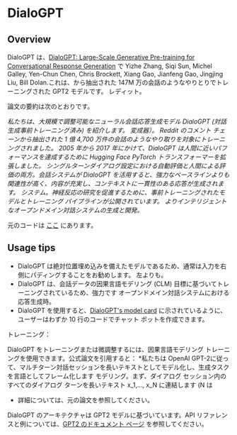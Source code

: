 <!--Copyright 2020 The HuggingFace Team. All rights reserved.

Licensed under the Apache License, Version 2.0 (the "License"); you may not use this file except in compliance with
the License. You may obtain a copy of the License at

http://www.apache.org/licenses/LICENSE-2.0

Unless required by applicable law or agreed to in writing, software distributed under the License is distributed on
an "AS IS" BASIS, WITHOUT WARRANTIES OR CONDITIONS OF ANY KIND, either express or implied. See the License for the
specific language governing permissions and limitations under the License.

⚠️ Note that this file is in Markdown but contain specific syntax for our doc-builder (similar to MDX) that may not be
rendered properly in your Markdown viewer.

-->

# DialoGPT

## Overview

DialoGPT は、[DialoGPT: Large-Scale Generative Pre-training for Conversational Response Generation](https://arxiv.org/abs/1911.00536) で Yizhe Zhang, Siqi Sun, Michel Galley, Yen-Chun Chen, Chris Brockett, Xiang Gao,
Jianfeng Gao, Jingjing Liu, Bill Dolan.これは、から抽出された 147M 万の会話のようなやりとりでトレーニングされた GPT2 モデルです。
レディット。

論文の要約は次のとおりです。

*私たちは、大規模で調整可能なニューラル会話応答生成モデル DialoGPT (対話生成事前トレーニング済み) を紹介します。
変成器）。 Reddit のコメント チェーンから抽出された 1 億 4,700 万件の会話のようなやり取りを対象にトレーニングされました。
2005 年から 2017 年にかけて、DialoGPT は人間に近いパフォーマンスを達成するために Hugging Face PyTorch トランスフォーマーを拡張しました。
シングルターンダイアログ設定における自動評価と人間による評価の両方。会話システムが
DialoGPT を活用すると、強力なベースラインよりも関連性が高く、内容が充実し、コンテキストに一貫性のある応答が生成されます。
システム。神経反応の研究を促進するために、事前トレーニングされたモデルとトレーニング パイプラインが公開されています。
よりインテリジェントなオープンドメイン対話システムの生成と開発。*

元のコードは [ここ](https://github.com/microsoft/DialoGPT) にあります。

## Usage tips


- DialoGPT は絶対位置埋め込みを備えたモデルであるため、通常は入力を右側にパディングすることをお勧めします。
  左よりも。
- DialoGPT は、会話データの因果言語モデリング (CLM) 目標に基づいてトレーニングされているため、強力です
  オープンドメイン対話システムにおける応答生成時。
- DialoGPT を使用すると、[DialoGPT's model card](https://huggingface.co/microsoft/DialoGPT-medium) に示されているように、ユーザーはわずか 10 行のコードでチャット ボットを作成できます。

トレーニング：

DialoGPT をトレーニングまたは微調整するには、因果言語モデリング トレーニングを使用できます。公式論文を引用すると： *私たちは
OpenAI GPT-2に従って、マルチターン対話セッションを長いテキストとしてモデル化し、生成タスクを言語としてフレーム化します
モデリング。まず、ダイアログ セッション内のすべてのダイアログ ターンを長いテキスト x_1,..., x_N に連結します (N は
* 詳細については、元の論文を参照してください。

<Tip>

DialoGPT のアーキテクチャは GPT2 モデルに基づいています。API リファレンスと例については、[GPT2 のドキュメント ページ](gpt2) を参照してください。

</Tip>
